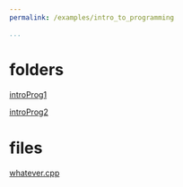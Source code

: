 ```yaml
---
permalink: /examples/intro_to_programming

...
```

# folders

[introProg1](/mssm_spring22/examples/intro_to_programming/introProg1)

[introProg2](/mssm_spring22/examples/intro_to_programming/introProg2)

# files

[whatever.cpp](/mssm_spring22\examples\intro_to_programming\whatever_cpp.html)

